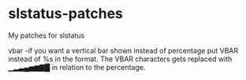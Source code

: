 # slstatus-patches
My patches for slstatus

vbar
-if you want a vertical bar shown instead of percentage put VBAR instead of %s in the format. The VBAR characters gets replaced with ▁▂▃▄▅▆▇█ in relation to the percentage.
